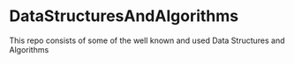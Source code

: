 # DataStructuresAndAlgorithms
This repo consists of some of the well known and used Data Structures and Algorithms
